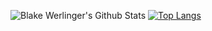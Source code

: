![Blake Werlinger's Github Stats](https://github-readme-stats.vercel.app/api?username=Blake-Werlinger&show_icons=true&theme=radical)
[![Top Langs](https://github-readme-stats.vercel.app/api/top-langs/?username=Blake-Werlinger&layout=compact)](https://github.com/Blake-Werlinger/github-readme-stats)
